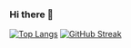 ### Hi there 👋

<!--
**maggiebr0wn/maggiebr0wn** is a ✨ _special_ ✨ repository because its `README.md` (this file) appears on your GitHub profile.
-->


[![Top Langs](https://github-readme-stats.vercel.app/api/top-langs/?username=maggiebr0wn&layout=compact&theme=vision-friendly-dark)](https://github.com/maggiebr0w/github-readme-stats) [![GitHub Streak](https://streak-stats.demolab.com/?user=maggiebr0wn&layout=compact&theme=vision-friendly-dark)](https://git.io/streak-stats) 
